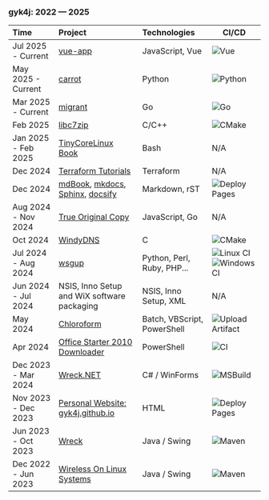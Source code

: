 ### gyk4j: 2022 &mdash; 2025

| Time                | Project                                                 | Technologies                | CI/CD                                                                                                                                                                     |
| :------------------ | :------------------------------------------------------ | :-------------------------- | ------------------------------------------------------------------------------------------------------------------------------------------------------------------------- |
| Jul 2025 - Current  | [vue-app][19]                                           | JavaScript, Vue             | ![Vue](https://github.com/gyk4j/vue-app/actions/workflows/build.yml/badge.svg)                                                                                            |
| May 2025 - Current  | [carrot][18]                                            | Python                      | ![Python](https://github.com/gyk4j/carrot/actions/workflows/python-app.yml/badge.svg)                                                                                     |
| Mar 2025 - Current  | [migrant][17]                                           | Go                          | ![Go](https://github.com/gyk4j/migrant/actions/workflows/go.yml/badge.svg)                                                                                                |
| Feb 2025            | [libc7zip][16]                                          | C/C++                       | ![CMake](https://github.com/gyk4j/libc7zip/actions/workflows/cmake.yml/badge.svg)                                                                                         |
| Jan 2025 - Feb 2025 | [TinyCoreLinux Book][15]                                | Bash                        | N/A                                                                                                                                                                       |
| Dec 2024            | [Terraform Tutorials][14]                               | Terraform                   | N/A                                                                                                                                                                       |
| Dec 2024            | [mdBook][10], [mkdocs][11], [Sphinx][12], [docsify][13] | Markdown, rST               | ![Deploy Pages](https://github.com/gyk4j/try-mdbook/actions/workflows/deploy.yml/badge.svg)                                                                               |
| Aug 2024 - Nov 2024 | [True Original Copy][9]                                 | JavaScript, Go              | N/A                                                                                                                                                                       |
| Oct 2024            | [WindyDNS][8]                                           | C                           | ![CMake](https://github.com/gyk4j/windydns/actions/workflows/cmake.yml/badge.svg)                                                                                         |
| Jul 2024 - Aug 2024 | [wsgup][7]                                              | Python, Perl, Ruby, PHP...  | ![Linux CI](https://github.com/gyk4j/wsgup/actions/workflows/linux.yml/badge.svg) ![Windows CI](https://github.com/gyk4j/wsgup/actions/workflows/windows.yml/badge.svg)   |
| Jun 2024 - Jul 2024 | NSIS, Inno Setup and WiX software packaging             | NSIS, Inno Setup, XML       | N/A                                                                                                                                                                       |
| May 2024            | [Chloroform][6]                                         | Batch, VBScript, PowerShell | ![Upload Artifact](https://github.com/gyk4j/chcl3/actions/workflows/ci.yml/badge.svg)                                                                                     |
| Apr 2024            | [Office Starter 2010 Downloader][5]                     | PowerShell                  | ![CI](https://github.com/gyk4j/moszolo/actions/workflows/ci.yml/badge.svg)                                                                                                |
| Dec 2023 - Mar 2024 | [Wreck.NET][4]                                          | C# / WinForms               | ![MSBuild](https://github.com/gyk4j/wreck-net/actions/workflows/dotnet-desktop.yml/badge.svg)                                                                             |
| Nov 2023 - Dec 2023 | [Personal Website: gyk4j.github.io][3]                  | HTML                        | ![Deploy Pages](https://github.com/gyk4j/gyk4j.github.io/actions/workflows/static.yml/badge.svg)                                                                          |
| Jun 2023 - Oct 2023 | [Wreck][2]                                              | Java / Swing                | ![Maven](https://github.com/gyk4j/wreck/actions/workflows/maven.yml/badge.svg)                                                                                            |
| Dec 2022 - Jun 2023 | [Wireless On Linux Systems][1]                          | Java / Swing                | ![Maven](https://github.com/gyk4j/wols/actions/workflows/maven.yml/badge.svg)                                                                                             |

<!--
#### May 2025 - Current / [carrot][18] / Python
- Crop and Resize and ROTation tool for bulk operations in a folder/directory.
- Packaged and tested in Win64.


#### Mar 2025 - Current / [migrant][17] / Bash, Batch, PowerShell
- A simplified, lightweight and portable alternative for Vagrant.

#### Feb 2025 / [libc7zip][16] / C/C++
- Forked binding wrapper for 7-Zip without callbacks.
- Required by [sevenzip-go][sevenzip-go].

#### Jan 2025 - Feb 2025 / [TinyCoreLinux Book][15] / Bash
- Example scripts to remaster Tiny Core Linux from "Into the Core: A Look at 
Tiny Core Linux" book.

#### Dec 2024 / [mdBook][10], [mkdocs][11], [Sphinx][12], [docsify][13] / Markdown, rST
- Documentation/static page generators.

#### Aug 2024 - Nov 2024 / [True Original Copy][9] / JavaScript, Go
- Backup and disaster recovery for Docker services. 
- [React][react] frontend and [Go][go] backend.

#### Oct 2024 / [WindyDNS][8] / C
- Windows DNS that always returns a fixed DNS replies. Written in [Win32 API][winapi] and C.

#### Jul 2024 - Aug 2024 / [wsgup][7] / Python, Perl, Ruby, PHP...
- Wireless@SGx registration [AES-CCM][ccm] credential decryption in 14 programming languages.

#### Jun 2024 - Jul 2024 / Software packaging / NSIS, Inno Setup, XML
- Windows software installers and packagers for [NSIS][nsis], [Inno Setup][innosetup] and [WiX Toolset][wix]

#### May 2024 / [Chloroform][6] / Batch, VBScript, PowerShell
- Scripts to silence, disable and degrade Microsoft telemetry on Windows 7.

#### Apr 2024 / [Office Starter 2010 Downloader][5] / PowerShell
- PowerShell script ported from [AutoIt][autoit] to download an offline copy of Office Starter 2010.

#### Dec 2023 - Mar 2024 / [Wreck.NET][4] / C#
- Port of [Wreck][wreck4j]. Uses [exiftool][exiftool], [7-Zip][7z] and [MediaInfo][mediainfo].

#### Nov 2023 - Dec 2023 / [Personal Website: gyk4j.github.io][3] / HTML
- Personal web site using [GitHub Pages][github-pages] hosting.

#### Jun 2023 - Oct 2023 / [Wreck][2] / Java
- Java tool to restore and repair file timestamps using metadata.
- Uses Swing GUI.

#### Dec 2022 - Jun 2023 / [Wireless On Linux Systems][1] / Java
- Network connection profile configuration tool for [Wireless@SG][wsg] hotspot network on Linux in Java.
-->

[19]: https://github.com/gyk4j/vue-app
[18]: https://github.com/gyk4j/carrot
[17]: https://github.com/gyk4j/migrant
[16]: https://github.com/gyk4j/libc7zip
[sevenzip-go]: https://pkg.go.dev/github.com/itchio/sevenzip-go
[15]: https://github.com/gyk4j/tinycorelinux-book
[14]: https://github.com/gyk4j/terraform-tutorials
[13]: https://github.com/gyk4j/try-docsify
[12]: https://github.com/gyk4j/try-sphinx
[11]: https://github.com/gyk4j/try-mkdocs
[10]: https://github.com/gyk4j/try-mdbook
[9]: https://github.com/gyk4j/toc
[react]: https://react.dev
[go]: https://go.dev
[8]: https://github.com/gyk4j/windydns
[winapi]: https://learn.microsoft.com/en-us/windows/win32/apiindex/windows-api-list
[7]: https://github.com/gyk4j/wsgup
[ccm]: https://en.wikipedia.org/wiki/CCM_mode
[nsis]: https://nsis.sourceforge.io/Main_Page
[innosetup]: https://jrsoftware.org/isinfo.php
[wix]: https://www.firegiant.com/wixtoolset/
[6]: https://github.com/gyk4j/chcl3
[5]: https://github.com/gyk4j/moszolo
[autoit]: https://www.autoitscript.com/site/
[4]: https://github.com/gyk4j/wreck-net
[exiftool]: https://www.exiftool.org
[7z]: https://www.7-zip.org
[mediainfo]: https://mediaarea.net/en/MediaInfo
[3]: https://gyk4j.github.io
[github-pages]: https://pages.github.com/
[2]: https://github.com/gyk4j/wreck
[1]: https://github.com/gyk4j/wols
[wsg]: https://www.imda.gov.sg/how-we-can-help/wireless-at-sg
